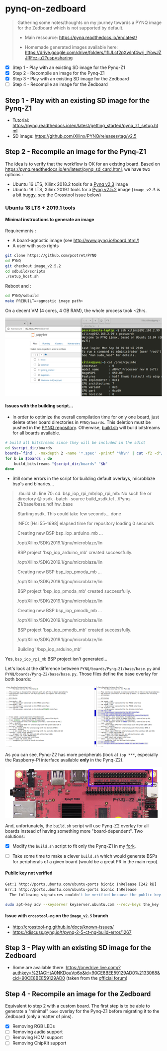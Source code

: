 # pynq-on-zedboard
> Gathering some notes/thoughts on my journey towards a PYNQ image for the Zedboard which is not supported by default.
>
> - Main ressource: https://pynq.readthedocs.io/en/latest/
>
> - Homemade generated images available here: https://drive.google.com/drive/folders/11lJLcf2pXwInf4wrj_IYowJZJRFcz-u2?usp=sharing

- [x] Step 1 - Play with an existing SD image for the Pynq-Z1
- [x] Step 2 - Recompile an image for the Pynq-Z1
- [x] Step 3 - Play with an existing SD image for the Zedboard
- [ ] Step 4 - Recompile an image for the Zedboard

## Step 1 - Play with an existing SD image for the Pynq-Z1
- Tutorial: https://pynq.readthedocs.io/en/latest/getting_started/pynq_z1_setup.html
- SD image: https://github.com/Xilinx/PYNQ/releases/tag/v2.5

## Step 2 - Recompile an image for the Pynq-Z1
The idea is to verify that the workflow is OK for an existing board.
Based on https://pynq.readthedocs.io/en/latest/pynq_sd_card.html, we have two options :
- Ubuntu 16 LTS, Xilinx 2018.2 tools for a [Pynq v2.3](https://github.com/Xilinx/PYNQ/tree/image_v2.3) image
- Ubuntu 18 LTS, Xilinx 2019.1 tools for a [Pynq v2.5.2](https://github.com/Xilinx/PYNQ/tree/image_v2.5.2) image (`image_v2.5` is a bit buggy, see the Crosstool issue below)

### Ubuntu 18 LTS + 2019.1 tools

#### Minimal instructions to generate an image

Requirements : 

- A board-agnostic image (see http://www.pynq.io/board.html/)
- A user with `sudo` rights

```bash
git clone https://github.com/pcotret/PYNQ
cd PYNQ
git checkout image_v2.5.2
cd sdbuild/scripts
./setup_host.sh
```

Reboot and :

```bash
cd PYNQ/sdbuild
make PREBUILT=<agnostic image path>
```

On a decent VM (4 cores, 4 GB RAM), the whole process took ~2hrs.

![demo](./img/pynq-z1-demo.png)

#### Issues with the building script...

- In order to optimize the overall compilation time for only one board, just delete other board directories in `PYNQ/boards`. This deletion must be pushed in the [PYNQ repository](https://github.com/pcotret/PYNQ/commit/948c9a27b796b14ee4b1812d500564ddfc218934). Otherwise, [build.sh](https://github.com/pcotret/PYNQ/blob/image_v2.5.2/build.sh) will build bitstreams for all boards available.
```bash
# build all bitstreams since they will be included in the sdist
cd $script_dir/boards
boards=`find . -maxdepth 2 -name '*.spec' -printf '%h\n' | cut -f2 -d"/"`
for b in $boards ; do
	build_bitstreams "$script_dir/boards" "$b"
done
```
- Still some errors in the script for building default overlays, microblaze bsp's and binaries...
> ./build.sh: line 70: cd: bsp_iop_rpi_mb/iop_rpi_mb: No such file or directory :cry:
> xsdk -batch -source build_xsdk.tcl ../Pynq-Z1/base/base.hdf hw_base
>
> Starting xsdk. This could take few seconds... done
>
> INFO: [Hsi 55-1698] elapsed time for repository loading 0 seconds
>
> Creating new BSP bsp_iop_arduino_mb ...
>
> /opt/Xilinx/SDK/2019.1/gnu/microblaze/lin
>
> BSP project 'bsp_iop_arduino_mb' created successfully.
>
> /opt/Xilinx/SDK/2019.1/gnu/microblaze/lin
>
> Creating new BSP bsp_iop_pmoda_mb ...
>
> /opt/Xilinx/SDK/2019.1/gnu/microblaze/lin
>
> BSP project 'bsp_iop_pmoda_mb' created successfully.
>
> /opt/Xilinx/SDK/2019.1/gnu/microblaze/lin
>
> Creating new BSP bsp_iop_pmodb_mb ...
>
> /opt/Xilinx/SDK/2019.1/gnu/microblaze/lin
>
> BSP project 'bsp_iop_pmodb_mb' created successfully.
>
> /opt/Xilinx/SDK/2019.1/gnu/microblaze/lin
>
> Building '/bsp_iop_arduino_mb'

Yes, `bsp_iop_rpi_mb` BSP project isn't generated...

Let's look at the difference between `PYNQ/boards/Pynq-Z1/base/base.py` and `PYNQ/boards/Pynq-Z2/base/base.py`. Those files define the base overlay for both boards:

![diff](./img/diff.png)

As you can see, Pynq-Z2 has more peripherals (look at `iop ***`, especially the Raspberry-Pi interface available **only** in the Pynq-Z2).

![rpi](./img/z2.png)

And, unfortunately, the `build.sh` script will use Pynq-Z2 overlay for all boards instead of having something more "board-dependent". Two solutions:

- [x] Modify the `build.sh` script to fit only the Pynq-Z1 in my [fork](https://github.com/pcotret/PYNQ).

- [ ] Take some time to make a clever `build.sh` which would generate BSPs for peripherals of a given board (would be a great PR in the main repo).

#### Public key not verified
```bash
Get:1 http://ports.ubuntu.com/ubuntu-ports bionic InRelease [242 kB]
Err:1 http://ports.ubuntu.com/ubuntu-ports bionic InRelease
  The following signatures couldn't be verified because the public key is not available: NO_PUBKEY the_key
```
```bash
sudo apt-key adv --keyserver keyserver.ubuntu.com --recv-keys the_key
```
#### Issue with `crosstool-ng` on the `image_v2.5` branch
- http://crosstool-ng.github.io/docs/known-issues/
- https://discuss.pynq.io/t/pynq-2-5-ct-ng-build-error/1267


## Step 3 - Play with an existing SD image for the Zedboard
- Some are available there: https://onedrive.live.com/?authkey=%21AGHtA0NKDouVp6o&id=90CE8BEE59129AD0%2133068&cid=90CE8BEE59129AD0
(taken from the [official forum](https://discuss.pynq.io/t/3rd-party-images-for-zynq-boards/431))

## Step 4 - Recompile an image for the Zedboard
Equivalent to step 2 with a custom board. The first step is to be able to generate a "minimal" `base` overlay for the Pynq-Z1 before migrating it to the Zedboard (only a matter of pins).
- [x] Removing RGB LEDs
- [ ] Removing audio support
- [ ] Removing HDMI support
- [ ] Removing ChipKit support
